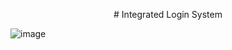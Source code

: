 <p align="center">
  # Integrated Login System
</p>


![image](https://user-images.githubusercontent.com/47398013/90531426-6e267680-e14c-11ea-9170-f82180358444.png)
